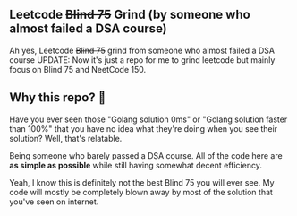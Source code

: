 ## Leetcode ~~Blind 75~~ Grind (by someone who almost failed a DSA course)
Ah yes, Leetcode ~~Blind 75~~ grind from someone who almost failed a DSA course
UPDATE: Now it's just a repo for me to grind leetcode but mainly focus on Blind 75 and NeetCode 150.

## Why this repo? 🤔
Have you ever seen those "Golang solution 0ms" or "Golang solution faster than 100%" that you have no idea what they're doing when you see their solution? Well, that's relatable.

Being someone who barely passed a DSA course. All of the code here are **as simple as possible** while still having somewhat decent efficiency.

Yeah, I know this is definitely not the best Blind 75 you will ever see. My code will mostly be completely blown away by most of the solution that you've seen on internet.
